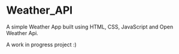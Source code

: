 # Weather_API

A simple Weather App built using HTML, CSS, JavaScript and Open Weather Api.

A work in progress project :)